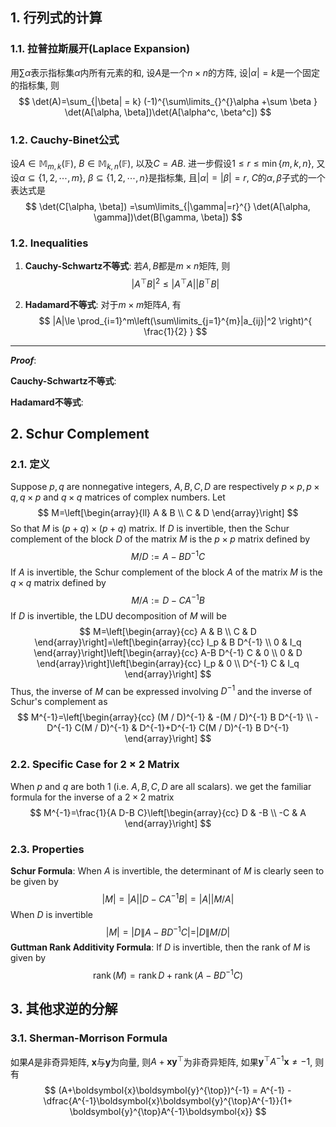## 1. 行列式的计算
### 1.1. 拉普拉斯展开(Laplace Expansion)
用$\sum\alpha$表示指标集$\alpha$内所有元素的和, 设$A$是一个$n\times n$的方阵, 设$|\alpha|=k$是一个固定的指标集, 则
$$
\det(A)=\sum_{|\beta| = k} (-1)^{\sum\limits_{}^{}\alpha +\sum \beta } \det(A[\alpha, \beta])\det(A[\alpha^c, \beta^c])
$$

### 1.2. Cauchy-Binet公式
设$A\in\mathbb{M}_{m, k}(\mathbb{F})$, $B\in\mathbb{M}_{k, n}(\mathbb{F})$, 以及$C=AB$. 进一步假设$1\le r\le \min\{m, k, n\}$, 又设$\alpha\subseteq\{1,2,\cdots, m\}$, $\beta\subseteq \{1,2,\cdots, n\}$是指标集, 且$|\alpha|=|\beta|=r$, $C$的$\alpha, \beta$子式的一个表达式是
$$
\det(C[\alpha, \beta]) =\sum\limits_{|\gamma|=r}^{} \det(A[\alpha, \gamma])\det(B[\gamma, \beta])
$$

### 1.2. Inequalities 
1. **Cauchy-Schwartz不等式**: 若$A,B$都是$m\times n$矩阵, 则
   $$
   |A^{\top} B|^2 \le |A^{\top} A||B^{\top} B|
   $$

2. **Hadamard不等式**: 对于$m\times m$矩阵$A$, 有
   $$
   |A|\le \prod_{i=1}^m\left(\sum\limits_{j=1}^{m}|a_{ij}|^2 \right)^{ \frac{1}{2} }
   $$
   

---
***Proof***: 

**Cauchy-Schwartz不等式**: 

**Hadamard不等式**:


## 2. Schur Complement
### 2.1. 定义
Suppose $p, q$ are nonnegative integers, $A, B, C, D$ are respectively $p \times p, p \times q, q \times p$ and $q \times q$ matrices of complex numbers. Let
$$
M=\left[\begin{array}{ll}
A & B \\
C & D
\end{array}\right]
$$
So that $M$ is $(p+q) \times(p+q)$ matrix. If $D$ is invertible, then the Schur complement of the block $D$ of the matrix $M$ is the $p \times p$ matrix defined by
$$
M / D:=A-B D^{-1} C
$$
If $A$ is invertible, the Schur complement of the block $A$ of the matrix $M$ is the $q \times q$ matrix defined by
$$
M / A:=D-C A^{-1} B
$$
If $D$ is invertible, the LDU decomposition of $M$ will be
$$
M=\left[\begin{array}{cc}
A & B \\
C & D
\end{array}\right]=\left[\begin{array}{cc}
I_p & B D^{-1} \\
0 & I_q
\end{array}\right]\left[\begin{array}{cc}
A-B D^{-1} C & 0 \\
0 & D
\end{array}\right]\left[\begin{array}{cc}
I_p & 0 \\
D^{-1} C & I_q
\end{array}\right]
$$
Thus, the inverse of $M$ can be expressed involving $D^{-1}$ and the inverse of Schur's complement as
$$
M^{-1}=\left[\begin{array}{cc}
(M / D)^{-1} & -(M / D)^{-1} B D^{-1} \\
-D^{-1} C(M / D)^{-1} & D^{-1}+D^{-1} C(M / D)^{-1} B D^{-1}
\end{array}\right]
$$
### 2.2. Specific Case for $2\times 2$ Matrix
When $p$ and $q$ are both 1 (i.e. $A, B, C, D$ are all scalars). we get the familiar formula for the inverse of a $2 \times 2$ matrix
$$
M^{-1}=\frac{1}{A D-B C}\left[\begin{array}{cc}
D & -B \\
-C & A
\end{array}\right]
$$
### 2.3. Properties
**Schur Formula**: When $A$ is invertible, the determinant of $M$ is clearly seen to be given by
$$
|M|=|A|\left|D-C A^{-1} B\right|=|A||M / A|
$$
When $D$ is invertible
$$
|M|=\left|D\left\|A-B D^{-1} C|=| D\right\| M / D\right|
$$
**Guttman Rank Additivity Formula**: If $D$ is invertible, then the rank of $M$ is given by
$$
\operatorname{rank}(M)=\operatorname{rank} D+\operatorname{rank}\left(A-B D^{-1} C\right)
$$

## 3. 其他求逆的分解
### 3.1. Sherman-Morrison Formula
如果$A$是非奇异矩阵, $\boldsymbol{x}$与$\boldsymbol{y}$为向量, 则$A+ \boldsymbol{x}\boldsymbol{y}^{\top}$为非奇异矩阵, 如果$\boldsymbol{y}^{\top} A^{-1}\boldsymbol{x}\neq -1$, 则有
$$
(A+\boldsymbol{x}\boldsymbol{y}^{\top})^{-1} = A^{-1} - \dfrac{A^{-1}\boldsymbol{x}\boldsymbol{y}^{\top}A^{-1}}{1+ \boldsymbol{y}^{\top}A^{-1}\boldsymbol{x}}
$$